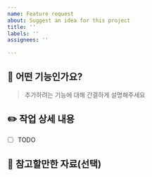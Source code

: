 ```yaml
---
name: Feature request
about: Suggest an idea for this project
title: ''
labels: ''
assignees: ''

---
```


## 📌 어떤 기능인가요?

> 추가하려는 기능에 대해 간결하게 설명해주세요

## ✏️ 작업 상세 내용

- [ ] TODO

## 📄 참고할만한 자료(선택)
